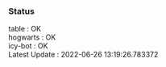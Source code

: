 ### Status


table : OK  
hogwarts : OK  
icy-bot : OK  
Latest Update : 2022-06-26 13:19:26.783372
